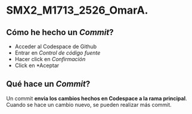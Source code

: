 # SMX2_M1713_2526_OmarA.
## Cómo he hecho un *Commit*?
- Acceder al Codespace de Github
- Entrar en *Control de código fuente*
- Hacer click en *Confirmación*
- Click en *Aceptar
## Qué hace un *Commit*?
Un commit **envia los cambios hechos en Codespace a la rama principal**. Cuando se hace un cambio nuevo, se pueden realizar más commit.
